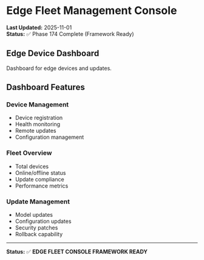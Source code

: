 # Edge Fleet Management Console

**Last Updated:** 2025-11-01  
**Status:** ✅ Phase 174 Complete (Framework Ready)

## Edge Device Dashboard

Dashboard for edge devices and updates.

## Dashboard Features

### Device Management

- Device registration
- Health monitoring
- Remote updates
- Configuration management

### Fleet Overview

- Total devices
- Online/offline status
- Update compliance
- Performance metrics

### Update Management

- Model updates
- Configuration updates
- Security patches
- Rollback capability

---

**Status:** ✅ **EDGE FLEET CONSOLE FRAMEWORK READY**

